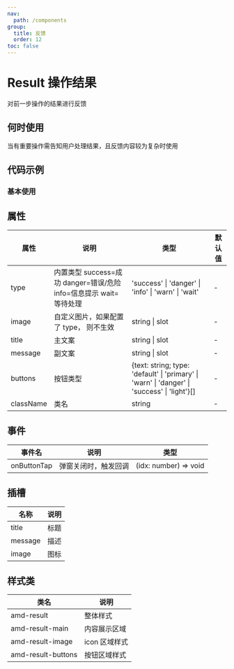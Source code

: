 ```yaml
---
nav:
  path: /components
group:
  title: 反馈
  order: 12
toc: false
---
```

          
# Result 操作结果
对前一步操作的结果进行反馈
## 何时使用
当有重要操作需告知用户处理结果，且反馈内容较为复杂时使用
## 代码示例
### 基本使用
<code src='../../demo/pages/Result'></code>


    
## 属性
| 属性 | 说明 | 类型 | 默认值 |
| -----|-----|-----|-----|
| type | 内置类型 success=成功 danger=错误/危险 info=信息提示 wait=等待处理 | 'success' &verbar; 'danger' &verbar; 'info' &verbar; 'warn' &verbar; 'wait' | - |
| image |  自定义图片，如果配置了 type， 则不生效 | string &verbar; slot | - |
| title | 主文案 | string &verbar; slot | - |
| message |  副文案 |  string &verbar; slot | - |
| buttons | 按钮类型 | {text: string; type: 'default' &verbar; 'primary' &verbar; 'warn' &verbar; 'danger' &verbar; 'success' &verbar; 'light'}[] | - |  |
| className |  类名 | string | - |

## 事件

| 事件名 | 说明 | 类型 |
| -----|-----|-----|
| onButtonTap | 弹窗关闭时，触发回调 | (idx: number) => void |

## 插槽
| 名称 | 说明 |
| ----|----|
| title | 标题 |
| message | 描述 |
| image | 图标 |

## 样式类

| 类名 | 说明 |
| ----|----|
| amd-result | 整体样式 |
| amd-result-main | 内容展示区域 |
| amd-result-image | icon 区域样式 |
| amd-result-buttons | 按钮区域样式 |
